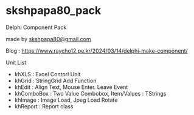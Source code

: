 # skshpapa80_pack

Delphi Component Pack

made by skshpapa80@gmail.com

Blog : https://www.raycho12.pe.kr/2024/03/14/delphi-make-component/

Unit List
- khXLS : Excel Contorl Unit
- khGrid : StringGrid Add Function
- khEdit : Align Text, Mouse Enter. Leave Event
- khComboBox : Two Value Combobox, Item/Values : TStrings
- khImage : Image Load, Jpeg Load Rotate 
- khReport : Report class
